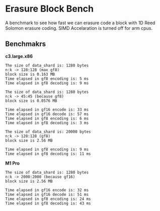 # Erasure Block Bench

A benchmark to see how fast we can erasure code a block with 1D Reed Solomon erasure coding. SIMD Accelaration is turned off for arm cpus.

## Benchmakrs

**c3.large.x86**
```
The size of data_shard is: 1280 bytes
n:k -> 128:128 (max gf8)
block size is 0.163 MB
Time elapsed in gf8 encoding is: 5 ms
Time elapsed in gf8 decoding is: 9 ms
```
```
The size of data_shard is: 1280 bytes
n:k -> 45:45 (because gf8)
block size is 0.0576 MB 

Time elapsed in gf16 encode is: 33 ms
Time elapsed in gf16 decode is: 57 ms
Time elapsed in gf8 encoding is: 6 ms
Time elapsed in gf8 decoding is: 3 ms
```
```
The size of data_shard is: 20000 bytes
n:k -> 128:128 (gf8)
block size is 2.56 MB

Time elapsed in gf8 encoding is: 9 ms
Time elapsed in gf8 decoding is: 11 ms
```

**M1 Pro**
```
The size of data_shard is: 1280 bytes
n:k -> 2000:2000 (because gf16)
block size is 2.56 MB

Time elapsed in gf16 encode is: 32 ms
Time elapsed in gf16 decode is: 51 ms
Time elapsed in gf8 encoding is: 24 ms
Time elapsed in gf8 decoding is: 43 ms
```
